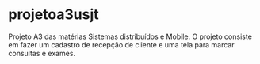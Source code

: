 # projetoa3usjt
Projeto A3 das matérias Sistemas distribuídos e Mobile. O projeto consiste em fazer um cadastro de recepção de cliente e uma tela para marcar consultas e exames.
